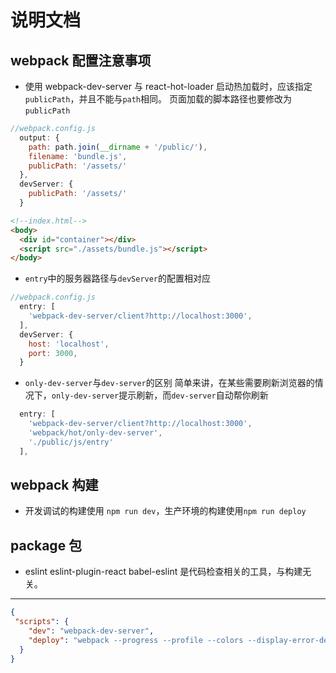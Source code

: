 # 说明文档
## webpack 配置注意事项
- 使用 webpack-dev-server 与 react-hot-loader 启动热加载时，应该指定`publicPath`，并且不能与`path`相同。
页面加载的脚本路径也要修改为`publicPath`
``` javascript
//webpack.config.js
  output: {
    path: path.join(__dirname + '/public/'),
    filename: 'bundle.js',
    publicPath: '/assets/'
  },
  devServer: {
    publicPath: '/assets/'
  }
```
``` html
<!--index.html-->
<body>
  <div id="container"></div>
  <script src="./assets/bundle.js"></script>
</body>
```
- `entry`中的服务器路径与`devServer`的配置相对应
``` javascript
//webpack.config.js
  entry: [
    'webpack-dev-server/client?http://localhost:3000',
  ],
  devServer: {
    host: 'localhost',
    port: 3000,
  }
```
- `only-dev-server`与`dev-server`的区别
简单来讲，在某些需要刷新浏览器的情况下，`only-dev-server`提示刷新，而`dev-server`自动帮你刷新
``` javascript
  entry: [
    'webpack-dev-server/client?http://localhost:3000',
    'webpack/hot/only-dev-server',
    './public/js/entry'
  ],
```
## webpack 构建
- 开发调试的构建使用 `npm run dev`，生产环境的构建使用`npm run deploy`


## package 包
- eslint eslint-plugin-react babel-eslint 是代码检查相关的工具，与构建无关。

-----
``` json
{
 "scripts": {
    "dev": "webpack-dev-server",
    "deploy": "webpack --progress --profile --colors --display-error-details --display-cached --watch --config webpack.deploy.config.js"
  }
}
```
